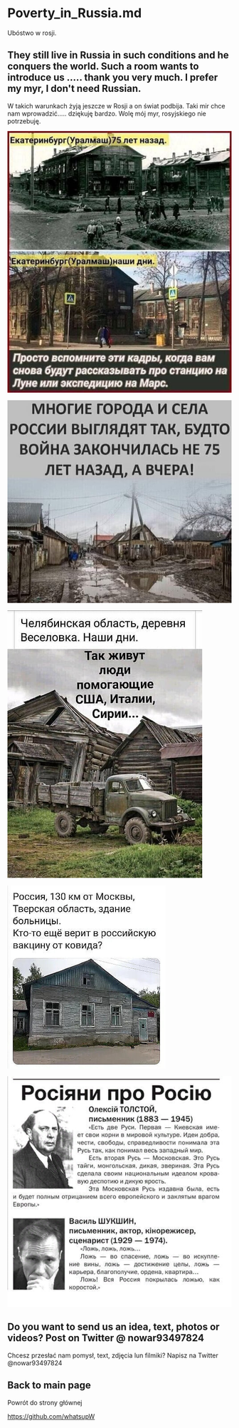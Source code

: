# Poverty_in_Russia.md
Ubóstwo w rosji.

## They still live in Russia in such conditions and he conquers the world. Such a room wants to introduce us ..... thank you very much. I prefer my myr, I don't need Russian.
W takich warunkach żyją jeszcze w Rosji a on świat podbija. Taki mir chce nam wprowadzić..... dziękuję bardzo.
Wolę mój myr, rosyjskiego nie potrzebuję.

![Ubóstwo1.jpg](https://github.com/whatsupW/whatsupW/blob/main/img/3/1roski_budynek.jpg?raw=true)

![Ubóstwo1.jpg](https://github.com/whatsupW/whatsupW/blob/main/img/3/2roski_budynek.jpg?raw=true)

![Ubóstwo1.jpg](https://github.com/whatsupW/whatsupW/blob/main/img/3/3roski_budynek.jpg?raw=true)

![Ubóstwo1.jpg](https://github.com/whatsupW/whatsupW/blob/main/img/3/4roski_budynek.jpg?raw=true)

![Ubóstwo1.jpg](https://github.com/whatsupW/whatsupW/blob/main/img/3/5roski_budynek.jpg?raw=true)

## Do you want to send us an idea, text, photos or videos? Post on Twitter @ nowar93497824
Chcesz przesłać nam pomysł, text, zdjęcia lun filmiki? Napisz na Twitter @nowar93497824


## Back to main page
Powrót do strony głównej

https://github.com/whatsupW
